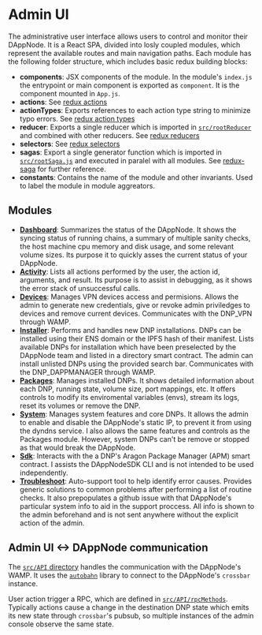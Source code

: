 # Admin UI

The administrative user interface allows users to control and monitor their DAppNode. It is a React SPA, divided into losly coupled modules, which represent the available routes and main navigation paths. Each module has the following folder structure, which includes basic redux building blocks:

- **components**: JSX components of the module. In the module's `index.js` the entrypoint or main component is exported as `component`. It is the component mounted in `App.js`.
- **actions**: See [redux actions](https://redux.js.org/basics/actions)
- **actionTypes**: Exports references to each action type string to minimize typo errors. See [redux action types](https://redux-resource.js.org/api-reference/action-types)
- **reducer**: Exports a single reducer which is imported in [`src/rootReducer`](./src/rootReducer) and combined with other reducers. See [redux reducers](https://redux.js.org/basics/reducers)
- **selectors**: See [redux selectors](https://redux.js.org/recipes/computing-derived-data)
- **sagas**: Export a single generator function which is imported in [`src/rootSaga.js`](./src/rootSaga.js) and executed in paralel with all modules. See [redux-saga](https://redux-saga.js.org/) for further reference.
- **constants**: Contains the name of the module and other invariants. Used to label the module in module aggreators.

## Modules

- [**Dashboard**](./src/dashboard): Summarizes the status of the DAppNode. It shows the syncing status of running chains, a summary of multiple sanity checks, the host machine cpu memory and disk usage, and some relevant volume sizes. Its purpose it to quickly asses the current status of your DAppNode.
- [**Activity**](./src/activity): Lists all actions performed by the user, the action id, arguments, and result. Its purpose is to assist in debugging, as it shows the error stack of unsuccessful calls.
- [**Devices**](./src/devices): Manages VPN devices access and permisions. Allows the admin to generate new credentials, give or revoke admin priviledges to devices and remove current devices. Communicates with the DNP_VPN through WAMP.
- [**Installer**](./src/installer): Performs and handles new DNP installations. DNPs can be installed using their ENS domain or the IPFS hash of their manifest. Lists available DNPs for installation which have been preselected by the DAppNode team and listed in a directory smart contract. The admin can install unlisted DNPs using the provided search bar. Communicates with the DNP_DAPPMANAGER through WAMP.
- [**Packages**](./src/packages): Manages installed DNPs. It shows detailed information about each DNP, running state, volume size, port mappings, etc. It offers controls to modify its enviromental variables (envs), stream its logs, reset its volumes or remove the DNP.
- [**System**](./src/system): Manages system features and core DNPs. It allows the admin to enable and disable the DAppNode's static IP, to prevent it from using the dyndns service. I also allows the same features and controls as the Packages module. However, system DNPs can't be remove or stopped as that would break the DAppNode.
- [**Sdk**](./src/sdk): Interacts with the a DNP's Aragon Package Manager (APM) smart contract. I assists the DAppNodeSDK CLI and is not intended to be used independently.
- [**Troubleshoot**](./src/troubleshoot): Auto-support tool to help identify error causes. Provides generic solutions to common problems after performing a list of routine checks. It also prepopulates a github issue with that DAppNode's particular system info to aid in the support proccess. All info is shown to the admin beforehand and is not sent anywhere without the explicit action of the admin.

## Admin UI <-> DAppNode communication

The [`src/API` directory](./src/API) handles the communication with the DAppNode's WAMP. It uses the [`autobahn`](https://github.com/crossbario/autobahn-js) library to connect to the DAppNode's `crossbar` instance.

User action trigger a RPC, which are defined in [`src/API/rpcMethods`](./src/API/rpcMethods). Typically actions cause a change in the destination DNP state which emits its new state through `crossbar`'s pubsub, so multiple instances of the admin console observe the same state.
